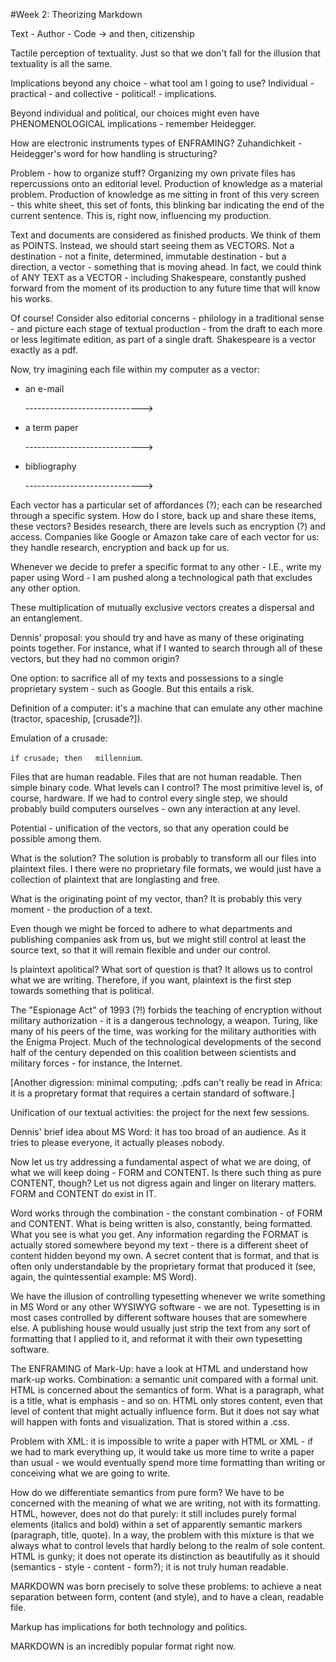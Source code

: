 #Week 2: Theorizing Markdown

Text - Author - Code -> and then, citizenship

Tactile perception of textuality. Just so that we don't fall for the illusion that textuality is all the same.

Implications beyond any choice - what tool am I going to use? Individual - practical - and collective - political! - implications.

Beyond individual and political, our choices might even have PHENOMENOLOGICAL implications - remember Heidegger.

How are electronic instruments types of ENFRAMING? Zuhandichkeit - Heidegger's word for how handling is structuring?

Problem - how to organize stuff? Organizing my own private files has repercussions onto an editorial level. Production of knowledge as a material problem. Production of knowledge as me sitting in front of this very screen - this white sheet, this set of fonts, this blinking bar indicating the end of the current sentence. This is, right now, influencing my production.

Text and documents are considered as finished products. We think of them as POINTS. Instead, we should start seeing them as VECTORS. Not a destination - not a finite, determined, immutable destination - but a direction, a vector - something that is moving ahead. In fact, we could think of ANY TEXT as a VECTOR - including Shakespeare, constantly pushed forward from the moment of its production to any future time that will know his works.

Of course! Consider also editorial concerns - philology in a traditional sense - and picture each stage of textual production - from the draft to each more or less legitimate edition, as part of a single draft. Shakespeare is a vector exactly as a pdf.

Now, try imagining each file within my computer as a vector:

- an e-mail

    ----------------------------->

- a term paper

    ----------------------------->

- bibliography

    ----------------------------->

Each vector has a particular set of affordances (?); each can be researched through a specific system. How do I store, back up and share these items, these vectors? Besides research, there are levels such as encryption (?) and access. Companies like Google or Amazon take care of each vector for us: they handle research, encryption and back up for us.

Whenever we decide to prefer a specific format to any other - I.E., write my paper using Word - I am pushed along a technological path that excludes any other option.

These multiplication of mutually exclusive vectors creates a dispersal and an entanglement.

Dennis' proposal: you should try and have as many of these originating points together. For instance, what if I wanted to search through all of these vectors, but they had no common origin?

One option: to sacrifice all of my texts and possessions to a single proprietary system - such as Google. But this entails a risk.

Definition of a computer: it's a machine that can emulate any other machine (tractor, spaceship, [crusade?]).

Emulation of a crusade: 

`if	crusade; then	millennium`.

Files that are human readable. Files that are not human readable. Then simple binary code. What levels can I control? The most primitive level is, of course, hardware. If we had to control every single step, we should probably build computers ourselves - own any interaction at any level.

Potential - unification of the vectors, so that any operation could be possible among them.

What is the solution? The solution is probably to transform all our files into plaintext files. I there were no proprietary file formats, we would just have a collection of plaintext that are longlasting and free.

What is the originating point of my vector, than? It is probably this very moment - the production of a text.

Even though we might be forced to adhere to what departments and publishing companies ask from us, but we might still control at least the source text, so that it will remain flexible and under our control.

Is plaintext apolitical? What sort of question is that? It allows us to control what we are writing. Therefore, if you want, plaintext is the first step towards something that is political.

The "Espionage Act" of 1993 (?!) forbids the teaching of encryption without military authorization - it is a dangerous technology, a weapon. Turing, like many of his peers of the time, was working for the military authorities with the Enigma Project. Much of the technological developments of the second half of the century depended on this coalition between scientists and military forces - for instance, the Internet.

[Another digression: minimal computing; .pdfs can't really be read in Africa: it is a propretary format that requires a certain standard of software.]

Unification of our textual activities: the project for the next few sessions.

Dennis' brief idea about MS Word: it has too broad of an audience. As it tries to please everyone, it actually pleases nobody.

Now let us try addressing a fundamental aspect of what we are doing, of what we will keep doing - FORM and CONTENT. Is there such thing as pure CONTENT, though? Let us not digress again and linger on literary matters. FORM and CONTENT do exist in IT.

Word works through the combination - the constant combination - of FORM and CONTENT. What is being written is also, constantly, being formatted. What you see is what you get. Any information regarding the FORMAT is actually stored somewhere beyond my text - there is a different sheet of content hidden beyond my own. A secret content that is format, and that is often only understandable by the proprietary format that produced it (see, again, the quintessential example: MS Word).

We have the illusion of controlling typesetting whenever we write something in MS Word or any other WYSIWYG software - we are not. Typesetting is in most cases controlled by different software houses that are somewhere else. A publishing house would usually just strip the text from any sort of formatting that I applied to it, and reformat it with their own typesetting software.

The ENFRAMING of Mark-Up: have a look at HTML and understand how mark-up works. Combination: a semantic unit compared with a formal unit. HTML is concerned about the semantics of form. What is a paragraph, what is a title, what is emphasis - and so on. HTML only stores content, even that level of content that might actually influence form. But it does not say what will happen with fonts and visualization. That is stored within a .css.

Problem with XML: it is impossible to write a paper with HTML or XML - if we had to mark everything up, it would take us more time to write a paper than usual - we would eventually spend more time formatting than writing or conceiving what we are going to write.

How do we differentiate semantics from pure form? We have to be concerned with the meaning of what we are writing, not with its formatting. HTML, however, does not do that purely: it still includes purely formal elements (italics and bold) within a set of apparently semantic markers (paragraph, title, quote). In a way, the problem with this mixture is that we always what to control levels that hardly belong to the realm of sole content. HTML is gunky; it does not operate its distinction as beautifully as it should (semantics - style - content - form?); it is not truly human readable.

MARKDOWN was born precisely to solve these problems: to achieve a neat separation between form, content (and style), and to have a clean, readable file.

Markup has implications for both technology and politics.

MARKDOWN is an incredibly popular format right now.
